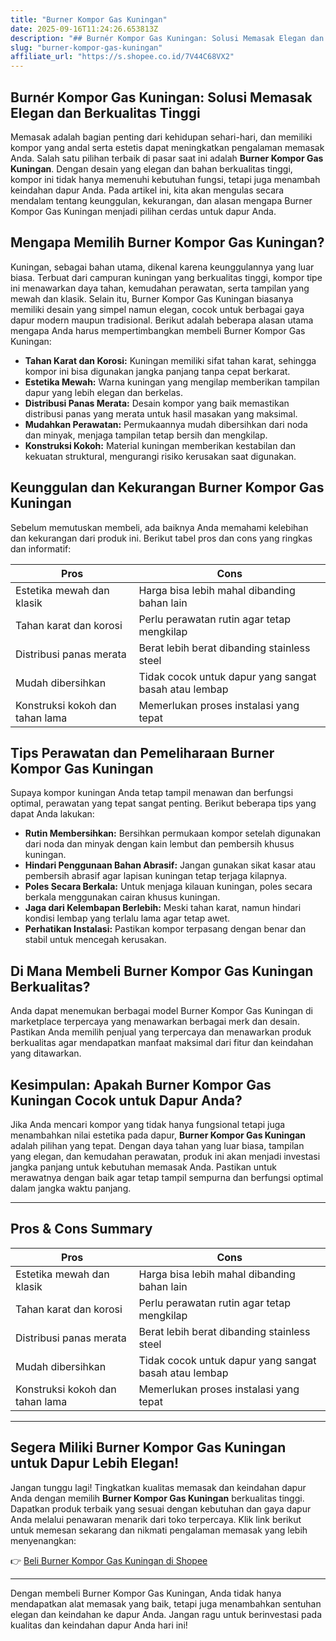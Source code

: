 ```yaml
---
title: "Burner Kompor Gas Kuningan"
date: 2025-09-16T11:24:26.653813Z
description: "## Burnér Kompor Gas Kuningan: Solusi Memasak Elegan dan Berkualitas Tinggi..."
slug: "burner-kompor-gas-kuningan"
affiliate_url: "https://s.shopee.co.id/7V44C68VX2"
---
```

## Burnér Kompor Gas Kuningan: Solusi Memasak Elegan dan Berkualitas Tinggi

Memasak adalah bagian penting dari kehidupan sehari-hari, dan memiliki kompor yang andal serta estetis dapat meningkatkan pengalaman memasak Anda. Salah satu pilihan terbaik di pasar saat ini adalah **Burner Kompor Gas Kuningan**. Dengan desain yang elegan dan bahan berkualitas tinggi, kompor ini tidak hanya memenuhi kebutuhan fungsi, tetapi juga menambah keindahan dapur Anda. Pada artikel ini, kita akan mengulas secara mendalam tentang keunggulan, kekurangan, dan alasan mengapa Burner Kompor Gas Kuningan menjadi pilihan cerdas untuk dapur Anda.

## Mengapa Memilih Burner Kompor Gas Kuningan?

Kuningan, sebagai bahan utama, dikenal karena keunggulannya yang luar biasa. Terbuat dari campuran kuningan yang berkualitas tinggi, kompor tipe ini menawarkan daya tahan, kemudahan perawatan, serta tampilan yang mewah dan klasik. Selain itu, Burner Kompor Gas Kuningan biasanya memiliki desain yang simpel namun elegan, cocok untuk berbagai gaya dapur modern maupun tradisional. Berikut adalah beberapa alasan utama mengapa Anda harus mempertimbangkan membeli Burner Kompor Gas Kuningan:

- **Tahan Karat dan Korosi:** Kuningan memiliki sifat tahan karat, sehingga kompor ini bisa digunakan jangka panjang tanpa cepat berkarat.
- **Estetika Mewah:** Warna kuningan yang mengilap memberikan tampilan dapur yang lebih elegan dan berkelas.
- **Distribusi Panas Merata:** Desain kompor yang baik memastikan distribusi panas yang merata untuk hasil masakan yang maksimal.
- **Mudahkan Perawatan:** Permukaannya mudah dibersihkan dari noda dan minyak, menjaga tampilan tetap bersih dan mengkilap.
- **Konstruksi Kokoh:** Material kuningan memberikan kestabilan dan kekuatan struktural, mengurangi risiko kerusakan saat digunakan.

## Keunggulan dan Kekurangan Burner Kompor Gas Kuningan

Sebelum memutuskan membeli, ada baiknya Anda memahami kelebihan dan kekurangan dari produk ini. Berikut tabel pros dan cons yang ringkas dan informatif:

| **Pros** | **Cons** |
|------------|-----------|
| Estetika mewah dan klasik | Harga bisa lebih mahal dibanding bahan lain |
| Tahan karat dan korosi | Perlu perawatan rutin agar tetap mengkilap |
| Distribusi panas merata | Berat lebih berat dibanding stainless steel |
| Mudah dibersihkan | Tidak cocok untuk dapur yang sangat basah atau lembap |
| Konstruksi kokoh dan tahan lama | Memerlukan proses instalasi yang tepat |

## Tips Perawatan dan Pemeliharaan Burner Kompor Gas Kuningan

Supaya kompor kuningan Anda tetap tampil menawan dan berfungsi optimal, perawatan yang tepat sangat penting. Berikut beberapa tips yang dapat Anda lakukan:

- **Rutin Membersihkan:** Bersihkan permukaan kompor setelah digunakan dari noda dan minyak dengan kain lembut dan pembersih khusus kuningan.
- **Hindari Penggunaan Bahan Abrasif:** Jangan gunakan sikat kasar atau pembersih abrasif agar lapisan kuningan tetap terjaga kilapnya.
- **Poles Secara Berkala:** Untuk menjaga kilauan kuningan, poles secara berkala menggunakan cairan khusus kuningan.
- **Jaga dari Kelembapan Berlebih:** Meski tahan karat, namun hindari kondisi lembap yang terlalu lama agar tetap awet.
- **Perhatikan Instalasi:** Pastikan kompor terpasang dengan benar dan stabil untuk mencegah kerusakan.

## Di Mana Membeli Burner Kompor Gas Kuningan Berkualitas?

Anda dapat menemukan berbagai model Burner Kompor Gas Kuningan di marketplace terpercaya yang menawarkan berbagai merk dan desain. Pastikan Anda memilih penjual yang terpercaya dan menawarkan produk berkualitas agar mendapatkan manfaat maksimal dari fitur dan keindahan yang ditawarkan.

## Kesimpulan: Apakah Burner Kompor Gas Kuningan Cocok untuk Dapur Anda?

Jika Anda mencari kompor yang tidak hanya fungsional tetapi juga menambahkan nilai estetika pada dapur, **Burner Kompor Gas Kuningan** adalah pilihan yang tepat. Dengan daya tahan yang luar biasa, tampilan yang elegan, dan kemudahan perawatan, produk ini akan menjadi investasi jangka panjang untuk kebutuhan memasak Anda. Pastikan untuk merawatnya dengan baik agar tetap tampil sempurna dan berfungsi optimal dalam jangka waktu panjang.

---

## Pros & Cons Summary

| **Pros** | **Cons** |
|------------|-----------|
| Estetika mewah dan klasik | Harga bisa lebih mahal dibanding bahan lain |
| Tahan karat dan korosi | Perlu perawatan rutin agar tetap mengkilap |
| Distribusi panas merata | Berat lebih berat dibanding stainless steel |
| Mudah dibersihkan | Tidak cocok untuk dapur yang sangat basah atau lembap |
| Konstruksi kokoh dan tahan lama | Memerlukan proses instalasi yang tepat |

---

## Segera Miliki Burner Kompor Gas Kuningan untuk Dapur Lebih Elegan!

Jangan tunggu lagi! Tingkatkan kualitas memasak dan keindahan dapur Anda dengan memilih **Burner Kompor Gas Kuningan** berkualitas tinggi. Dapatkan produk terbaik yang sesuai dengan kebutuhan dan gaya dapur Anda melalui penawaran menarik dari toko terpercaya. Klik link berikut untuk memesan sekarang dan nikmati pengalaman memasak yang lebih menyenangkan:

👉 [Beli Burner Kompor Gas Kuningan di Shopee](https://s.shopee.co.id/7V44C68VX2)

---

Dengan membeli Burner Kompor Gas Kuningan, Anda tidak hanya mendapatkan alat memasak yang baik, tetapi juga menambahkan sentuhan elegan dan keindahan ke dapur Anda. Jangan ragu untuk berinvestasi pada kualitas dan keindahan dapur Anda hari ini!